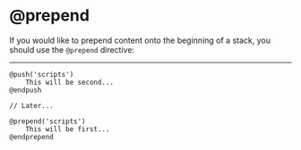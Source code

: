 # @prepend

If you would like to prepend content onto the beginning of a stack, you should use the `@prepend` directive:

---

```blade
@push('scripts')
    This will be second...
@endpush

// Later...

@prepend('scripts')
    This will be first...
@endprepend
```
